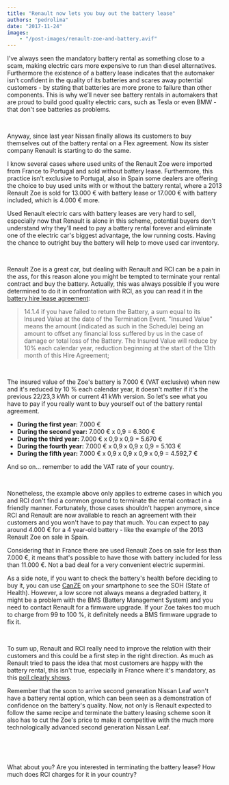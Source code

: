 ```yaml
---
title: "Renault now lets you buy out the battery lease"
authors: "pedrolima"
date: "2017-11-24"
images: 
    - "/post-images/renault-zoe-and-battery.avif"
---
```


I've always seen the mandatory battery rental as something close to a scam, making electric cars more expensive to run than diesel alternatives. Furthermore the existence of a battery lease indicates that the automaker isn’t confident in the quality of its batteries and scares away potential customers - by stating that batteries are more prone to failure than other components. This is why we’ll never see battery rentals in automakers that are proud to build good quality electric cars, such as Tesla or even BMW - that don't see batteries as problems.

 

Anyway, since last year Nissan finally allows its customers to buy themselves out of the battery rental on a Flex agreement. Now its sister company Renault is starting to do the same.

I know several cases where used units of the Renault Zoe were imported from France to Portugal and sold without battery lease. Furthermore, this practice isn't exclusive to Portugal, also in Spain some dealers are offering the choice to buy used units with or without the battery rental, where a 2013 Renault Zoe is sold for 13.000 € with battery lease or 17.000 € with battery included, which is 4.000 € more.

Used Renault electric cars with battery leases are very hard to sell, especially now that Renault is alone in this scheme, potential buyers don't understand why they'll need to pay a battery rental forever and eliminate one of the electric car's biggest advantage, the low running costs. Having the chance to outright buy the battery will help to move used car inventory.

 

Renault Zoe is a great car, but dealing with Renault and RCI can be a pain in the ass, for this reason alone you might be tempted to terminate your rental contract and buy the battery. Actually, this was always possible if you were determined to do it in confrontation with RCI, as you can read it in the [battery hire lease agreement](http://myrenaultzoe.com/Docs/BatteryHireLeaseAgreement.pdf):

> 14.1.4 if you have failed to return the Battery, a sum equal to its Insured Value at the date of the Termination Event. "Insured Value" means the amount (indicated as such in the Schedule) being an amount to offset any financial loss suffered by us in the case of damage or total loss of the Battery. The Insured Value will reduce by 10% each calendar year, reduction beginning at the start of the 13th month of this Hire Agreement;

 

The insured value of the Zoe's battery is 7.000 € (VAT exclusive) when new and it's reduced by 10 % each calendar year, it doesn't matter if it's the previous 22/23,3 kWh or current 41 kWh version. So let's see what you have to pay if you really want to buy yourself out of the battery rental agreement.

- **During the first year:** 7.000 €
- **During the second year:** 7.000 € x 0,9 = 6.300 €
- **During the third year:** 7.000 € x 0,9 x 0,9 = 5.670 €
- **During the fourth year:** 7.000 € x 0,9 x 0,9 x 0,9 = 5.103 €
- **During the fifth year:** 7.000 € x 0,9 x 0,9 x 0,9 x 0,9 = 4.592,7 €

And so on... remember to add the VAT rate of your country.

 

Nonetheless, the example above only applies to extreme cases in which you and RCI don't find a common ground to terminate the rental contract in a friendly manner. Fortunately, those cases shouldn't happen anymore, since RCI and Renault are now available to reach an agreement with their customers and you won't have to pay that much. You can expect to pay around 4.000 € for a 4 year-old battery - like the example of the 2013 Renault Zoe on sale in Spain.

Considering that in France there are used Renault Zoes on sale for less than 7.000 €, it means that's possible to have those with battery included for less than 11.000 €. Not a bad deal for a very convenient electric supermini.

As a side note, if you want to check the battery's health before deciding to buy it, you can use [CanZE](https://canze.fisch.lu/) on your smartphone to see the SOH (State of Health). However, a low score not always means a degraded battery, it might be a problem with the BMS (Battery Management System) and you need to contact Renault for a firmware upgrade. If your Zoe takes too much to charge from 99 to 100 %, it definitely needs a BMS firmware upgrade to fix it.

 

To sum up, Renault and RCI really need to improve the relation with their customers and this could be a first step in the right direction. As much as Renault tried to pass the idea that most customers are happy with the battery rental, this isn't true, especially in France where it's mandatory, as this [poll clearly shows](http://www.automobile-propre.com/forums/renault-zoe/renault-zoe-vente-en-france-batterie-incluse-t6685.html).

Remember that the soon to arrive second generation Nissan Leaf won't have a battery rental option, which can been seen as a demonstration of confidence on the battery's quality. Now, not only is Renault expected to follow the same recipe and terminate the battery leasing scheme soon it also has to cut the Zoe's price to make it competitive with the much more technologically advanced second generation Nissan Leaf.

 

 

What about you? Are you interested in terminating the battery lease? How much does RCI charges for it in your country?

